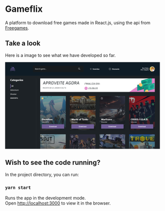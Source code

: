 # Gameflix

A platform to download free games made in React.js, using the api from [Freegames](https://www.freetogame.com/api/games).

## Take a look

Here is a image to see what we have developed so far.

![Home screen](/src/assets//images/Gameflix-screenshot.png)

## Wish to see the code running?

In the project directory, you can run:

### `yarn start`

Runs the app in the development mode.\
Open [http://localhost:3000](http://localhost:3000) to view it in the browser.
